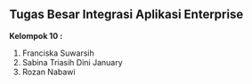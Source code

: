 ## Tugas Besar Integrasi Aplikasi Enterprise
 **Kelompok 10  :**
1. Franciska Suwarsih
2. Sabina Triasih Dini January
3. Rozan Nabawi
